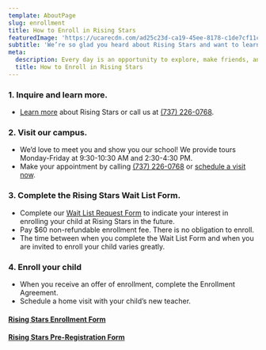 ```yaml
---
template: AboutPage
slug: enrollment
title: How to Enroll in Rising Stars
featuredImage: 'https://ucarecdn.com/ad25c23d-ca19-45ee-8178-c1de7cf11cde/'
subtitle: 'We’re so glad you heard about Rising Stars and want to learn more! Your child is unique and special and the first five years of life are when the most significant brain development happens! Come visit us to find out how we will nurture and encourage your child.'
meta:
  description: Every day is an opportunity to explore, make friends, and grow. Our teachers support and nurture your child’s cognitive, social, emotional, and physical development. Rising Stars Bilingual Learning Center is an accredited child development center for infants through pre-K located in South Austin..
  title: How to Enroll in Rising Stars
---
```


### 1. Inquire and learn more.

- [Learn more](/about) about Rising Stars or call us at ​[(737) 226-0768](tel:+17372260768).

### 2. Visit our campus.

- We’d love to meet you and show you our school!​​ We provide tours Monday-Friday at 9:30-10:30 AM and 2:30-4:30 PM.
- Make your appointment by calling [(737) 226-0768](tel:+17372260768) or [​schedule a visit now](/book-a-tour).

### 3. Complete the Rising Stars Wait List Form.

- Complete our [​Wait List Request Form​](/join-waitlist) to indicate your interest in enrolling your child at Rising Stars in the future.
- Pay \$60 non-refundable enrollment fee. There is no obligation to enroll.
- The time between when you complete the Wait List Form and when you are invited to enroll your child varies greatly.

### 4. Enroll your child

- When you receive an offer of enrollment, complete the Enrollment Agreement.
- Schedule a home visit with your child’s new teacher.

#### <a href="/files/enrollment_documents.pdf" target="_blank" class="Button">Rising Stars Enrollment Form</a>

#### <a href="/files/Pre_Registration_Form.pdf" target="_blank" class="Button">Rising Stars Pre-Registration Form</a>
